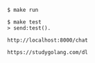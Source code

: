 
```
	$ make run
```

```
	$ make test
	> send:test().

	http://localhost:8000/chat
```

```
	https://studygolang.com/dl
```


